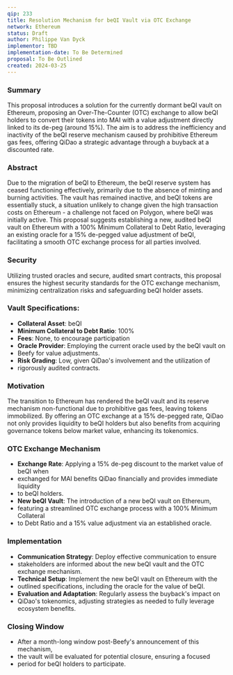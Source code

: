 ```yaml
---
qip: 233
title: Resolution Mechanism for beQI Vault via OTC Exchange
network: Ethereum
status: Draft
author: Philippe Van Dyck
implementor: TBD
implementation-date: To Be Determined
proposal: To Be Outlined
created: 2024-03-25
---
```


### Summary

This proposal introduces a solution for the currently dormant beQI vault on Ethereum, 
proposing an Over-The-Counter (OTC) exchange to allow beQI holders to convert their 
tokens into MAI with a value adjustment directly linked to its de-peg (around 15%). 
The aim is to address the inefficiency 
and inactivity of the beQI reserve mechanism caused by prohibitive Ethereum gas fees,
offering QiDao a strategic advantage through a buyback at a discounted rate.

### Abstract

Due to the migration of beQI to Ethereum, the beQI reserve system has ceased 
functioning effectively, primarily due to the absence of minting and burning
activities. The vault has remained inactive, and beQI tokens are essentially 
stuck, a situation unlikely to change given the high transaction costs on 
Ethereum - a challenge not faced on Polygon, where beQI was initially active. 
This proposal suggests establishing a new, audited beQI vault on Ethereum with 
a 100% Minimum Collateral to Debt Ratio, leveraging an existing oracle for a 
15% de-pegged value adjustment of beQI, facilitating a smooth OTC exchange process for 
all parties involved.

### Security

Utilizing trusted oracles and secure, audited smart contracts, this proposal
ensures the highest security standards for the OTC exchange mechanism, 
minimizing centralization risks and safeguarding beQI holder assets.

### Vault Specifications:

- **Collateral Asset**: beQI
- **Minimum Collateral to Debt Ratio**: 100%
- **Fees**: None, to encourage participation
- **Oracle Provider**: Employing the current oracle used by the beQI vault on
- Beefy for value adjustments.
- **Risk Grading**: Low, given QiDao's involvement and the utilization of 
- rigorously audited contracts.

### Motivation

The transition to Ethereum has rendered the beQI vault and its reserve mechanism 
non-functional due to prohibitive gas fees, leaving tokens immobilized. 
By offering an OTC exchange at a 15% de-pegged rate, QiDao not only provides 
liquidity to beQI holders but also benefits from acquiring governance tokens
below market value, enhancing its tokenomics.

### OTC Exchange Mechanism

- **Exchange Rate**: Applying a 15% de-peg discount to the market value of beQI when 
- exchanged for MAI benefits QiDao financially and provides immediate liquidity 
- to beQI holders.
- **New beQI Vault**: The introduction of a new beQI vault on Ethereum, 
- featuring a streamlined OTC exchange process with a 100% Minimum Collateral
- to Debt Ratio and a 15% value adjustment via an established oracle.

### Implementation

- **Communication Strategy**: Deploy effective communication to ensure 
- stakeholders are informed about the new beQI vault and the OTC exchange mechanism.
- **Technical Setup**: Implement the new beQI vault on Ethereum with the 
- outlined specifications, including the oracle for the value of beQI.
- **Evaluation and Adaptation**: Regularly assess the buyback's impact on 
- QiDao's tokenomics, adjusting strategies as needed to fully leverage ecosystem benefits.

### Closing Window

- After a month-long window post-Beefy's announcement of this mechanism, 
- the vault will be evaluated for potential closure, ensuring a focused
- period for beQI holders to participate.

